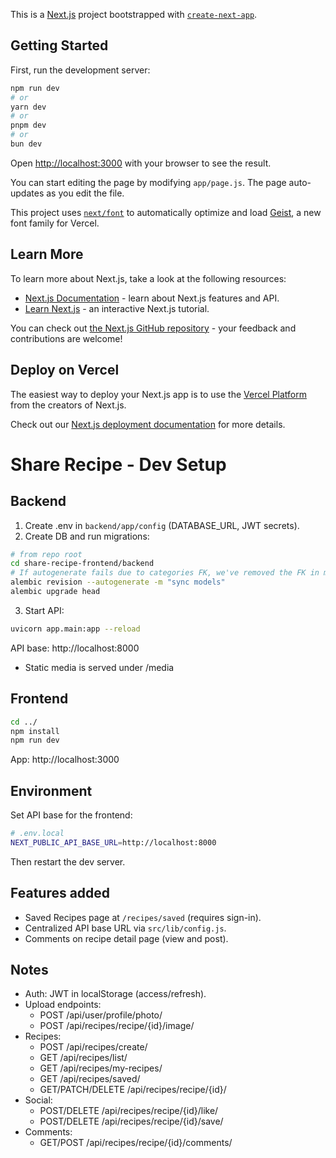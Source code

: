 This is a [Next.js](https://nextjs.org) project bootstrapped with [`create-next-app`](https://github.com/vercel/next.js/tree/canary/packages/create-next-app).

## Getting Started

First, run the development server:

```bash
npm run dev
# or
yarn dev
# or
pnpm dev
# or
bun dev
```

Open [http://localhost:3000](http://localhost:3000) with your browser to see the result.

You can start editing the page by modifying `app/page.js`. The page auto-updates as you edit the file.

This project uses [`next/font`](https://nextjs.org/docs/app/building-your-application/optimizing/fonts) to automatically optimize and load [Geist](https://vercel.com/font), a new font family for Vercel.

## Learn More

To learn more about Next.js, take a look at the following resources:

- [Next.js Documentation](https://nextjs.org/docs) - learn about Next.js features and API.
- [Learn Next.js](https://nextjs.org/learn) - an interactive Next.js tutorial.

You can check out [the Next.js GitHub repository](https://github.com/vercel/next.js) - your feedback and contributions are welcome!

## Deploy on Vercel

The easiest way to deploy your Next.js app is to use the [Vercel Platform](https://vercel.com/new?utm_medium=default-template&filter=next.js&utm_source=create-next-app&utm_campaign=create-next-app-readme) from the creators of Next.js.

Check out our [Next.js deployment documentation](https://nextjs.org/docs/app/building-your-application/deploying) for more details.

# Share Recipe - Dev Setup

## Backend

1. Create .env in `backend/app/config` (DATABASE_URL, JWT secrets).
2. Create DB and run migrations:

```bash
# from repo root
cd share-recipe-frontend/backend
# If autogenerate fails due to categories FK, we've removed the FK in models; then:
alembic revision --autogenerate -m "sync models"
alembic upgrade head
```

3. Start API:

```bash
uvicorn app.main:app --reload
```

API base: http://localhost:8000
- Static media is served under /media

## Frontend

```bash
cd ../
npm install
npm run dev
```

App: http://localhost:3000

## Environment

Set API base for the frontend:

```bash
# .env.local
NEXT_PUBLIC_API_BASE_URL=http://localhost:8000
```

Then restart the dev server.

## Features added
- Saved Recipes page at `/recipes/saved` (requires sign-in).
- Centralized API base URL via `src/lib/config.js`.
- Comments on recipe detail page (view and post).

## Notes
- Auth: JWT in localStorage (access/refresh).
- Upload endpoints:
  - POST /api/user/profile/photo/
  - POST /api/recipes/recipe/{id}/image/
- Recipes:
  - POST /api/recipes/create/
  - GET /api/recipes/list/
  - GET /api/recipes/my-recipes/
  - GET /api/recipes/saved/
  - GET/PATCH/DELETE /api/recipes/recipe/{id}/
- Social:
  - POST/DELETE /api/recipes/recipe/{id}/like/
  - POST/DELETE /api/recipes/recipe/{id}/save/
- Comments:
  - GET/POST /api/recipes/recipe/{id}/comments/
